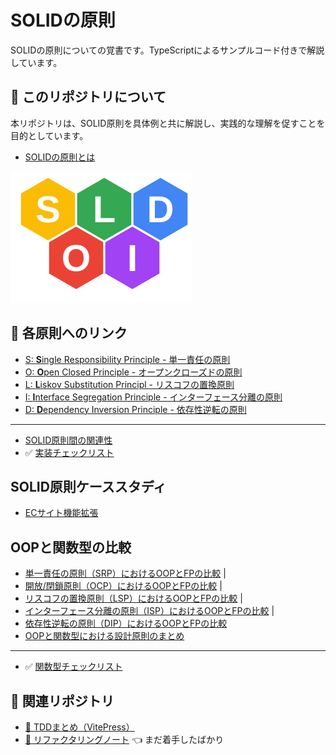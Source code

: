 # SOLIDの原則
SOLIDの原則についての覚書です。TypeScriptによるサンプルコード付きで解説しています。 
## 📘 このリポジトリについて
本リポジトリは、SOLID原則を具体例と共に解説し、実践的な理解を促すことを目的としています。

- [SOLIDの原則とは](docs/solid-principles.md)

<img src="docs/public/images/solid.svg" alt="SOLIDの図" style="width: 290px; height: 210px; margin:auto;"/>

## 📑 各原則へのリンク

- [S: **S**ingle Responsibility Principle - 単一責任の原則](docs/single-responsibility-principle.md)
- [O: **O**pen Closed Principle - オープンクローズドの原則](docs/open-closed-principle.md)
- [L: **L**iskov Substitution Principl - リスコフの置換原則](docs/liskov-substitution-principle.md)
- [I: **I**nterface Segregation Principle - インターフェース分離の原則](docs/interface-segregation-principle.md)
- [D: **D**ependency Inversion Principle - 依存性逆転の原則](docs/dependency-inversion-principle.md)
---
- [SOLID原則間の関連性](docs/relevance-of-solid-principles.md)
-  ✅ [実装チェックリスト](docs/solid-checklist.md)

## SOLID原則ケーススタディ

- [ECサイト機能拡張](docs/practical-case-studies.md)

## OOPと関数型の比較

- [単一責任の原則（SRP）におけるOOPとFPの比較](docs/object-oriented-vs-functional/srp-oop-vs-fp.md) |
- [開放/閉鎖原則（OCP）におけるOOPとFPの比較](docs/object-oriented-vs-functional/ocp-oop-vs-fp.md) |
- [リスコフの置換原則（LSP）におけるOOPとFPの比較](docs/object-oriented-vs-functional/lsp-oop-vs-fp.md) |
- [インターフェース分離の原則（ISP）におけるOOPとFPの比較](docs/object-oriented-vs-functional/sp-oop-vs-fp.md) |
- [依存性逆転の原則（DIP）におけるOOPとFPの比較](docs/object-oriented-vs-functional/dip-oop-vs-fp.md) 
- [OOPと関数型における設計原則のまとめ](docs/object-oriented-vs-functional/summary.md) 

---
- ✅ [関数型チェックリスト](docs/object-oriented-vs-functional/solid-checklist-fp.md)

## 🔗 関連リポジトリ

- [📘 TDDまとめ（VitePress）](https://shuji-bonji.github.io/Notes-on-Test-Driven-Development/)
- [🔧 リファクタリングノート](https://github.com/shuji-bonji/Notes-on-Refactoring) 👈 まだ着手したばかり
